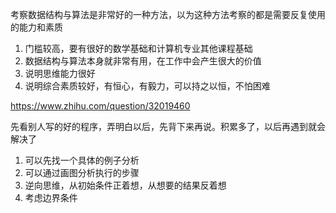 
考察数据结构与算法是非常好的一种方法，以为这种方法考察的都是需要反复使用的能力和素质  
1. 门槛较高，要有很好的数学基础和计算机专业其他课程基础
2. 数据结构与算法本身就非常有用，在工作中会产生很大的价值
3. 说明思维能力很好
4. 说明综合素质较好，有恒心，有毅力，可以持之以恒，不怕困难


https://www.zhihu.com/question/32019460  

先看别人写的好的程序，弄明白以后，先背下来再说。积累多了，以后再遇到就会解决了  

1. 可以先找一个具体的例子分析  
2. 可以通过画图分析执行的步骤  
3. 逆向思维，从初始条件正着想，从想要的结果反着想  
4. 考虑边界条件
